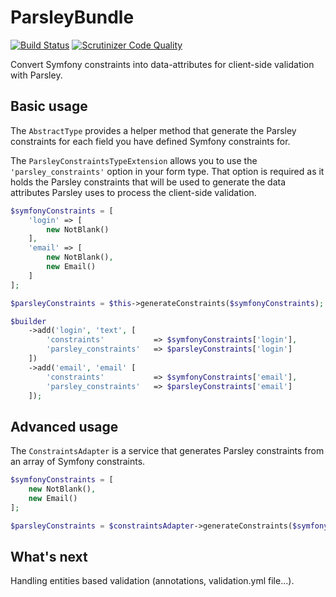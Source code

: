 # ParsleyBundle


[![Build Status](https://travis-ci.org/J-Ben87/ParsleyBundle.svg?branch=master)](https://travis-ci.org/J-Ben87/ParsleyBundle)
[![Scrutinizer Code Quality](https://scrutinizer-ci.com/g/J-Ben87/ParsleyBundle/badges/quality-score.png?b=master)](https://scrutinizer-ci.com/g/J-Ben87/ParsleyBundle/?branch=master)


Convert Symfony constraints into data-attributes for client-side validation with Parsley.


## Basic usage


The `AbstractType` provides a helper method that generate the Parsley constraints for each field you have defined Symfony constraints for.

The `ParsleyConstraintsTypeExtension` allows you to use the `'parsley_constraints'` option in your form type. That option is required as it holds the Parsley constraints that will be used to generate the data attributes Parsley uses to process the client-side validation.


```php
$symfonyConstraints = [
    'login' => [
        new NotBlank()
    ],
    'email' => [
        new NotBlank(),
        new Email()
    ]
];

$parsleyConstraints = $this->generateConstraints($symfonyConstraints);

$builder
    ->add('login', 'text', [
        'constraints'           => $symfonyConstraints['login'],
        'parsley_constraints'   => $parsleyConstraints['login']
    ])
    ->add('email', 'email' [
        'constraints'           => $symfonyConstraints['email'],
        'parsley_constraints'   => $parsleyConstraints['email']
    ]);
```


## Advanced usage


The `ConstraintsAdapter` is a service that generates Parsley constraints from an array of Symfony constraints.


```php
$symfonyConstraints = [
    new NotBlank(),
    new Email()
];

$parsleyConstraints = $constraintsAdapter->generateConstraints($symfonyConstraints);
```


## What's next


Handling entities based validation (annotations, validation.yml file...).
